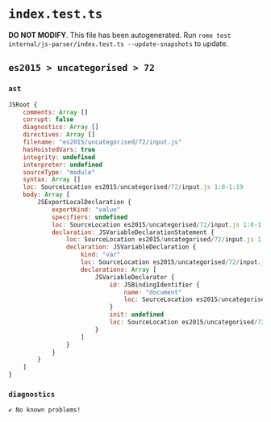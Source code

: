 # `index.test.ts`

**DO NOT MODIFY**. This file has been autogenerated. Run `rome test internal/js-parser/index.test.ts --update-snapshots` to update.

## `es2015 > uncategorised > 72`

### `ast`

```javascript
JSRoot {
	comments: Array []
	corrupt: false
	diagnostics: Array []
	directives: Array []
	filename: "es2015/uncategorised/72/input.js"
	hasHoistedVars: true
	integrity: undefined
	interpreter: undefined
	sourceType: "module"
	syntax: Array []
	loc: SourceLocation es2015/uncategorised/72/input.js 1:0-1:19
	body: Array [
		JSExportLocalDeclaration {
			exportKind: "value"
			specifiers: undefined
			loc: SourceLocation es2015/uncategorised/72/input.js 1:0-1:19
			declaration: JSVariableDeclarationStatement {
				loc: SourceLocation es2015/uncategorised/72/input.js 1:7-1:19
				declaration: JSVariableDeclaration {
					kind: "var"
					loc: SourceLocation es2015/uncategorised/72/input.js 1:7-1:19
					declarations: Array [
						JSVariableDeclarator {
							id: JSBindingIdentifier {
								name: "document"
								loc: SourceLocation es2015/uncategorised/72/input.js 1:11-1:19 (document)
							}
							init: undefined
							loc: SourceLocation es2015/uncategorised/72/input.js 1:11-1:19
						}
					]
				}
			}
		}
	]
}
```

### `diagnostics`

```
✔ No known problems!

```
